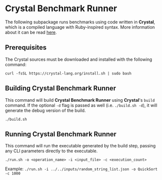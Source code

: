 # Crystal Benchmark Runner

The following subpackage runs benchmarks using code written in **Crystal**, which is a compiled language with Ruby-inspired syntax. More information about it can be read [here](https://crystal-lang.org).

## Prerequisites

The Crystal sources must be downloaded and installed with the following command:

```
curl -fsSL https://crystal-lang.org/install.sh | sudo bash
```

## Building Crystal Benchmark Runner

This command will build **Crystal Benchmark Runner** using **Crystal**'s `build` command. If the optional `-d` flag is passed as well (i.e. `./build.sh -d`), it will generate the debug version of the build.
```
./build.sh
```

## Running Crystal Benchmark Runner

This command will run the executable generated by the build step, passing any CLI parameters directly to the executable.
```
./run.sh -o <operation_name> -i <input_file> -c <execution_count>
```

Example: `./run.sh -i ../../inputs/random_string_list.json -o QuickSort -c 1000`
